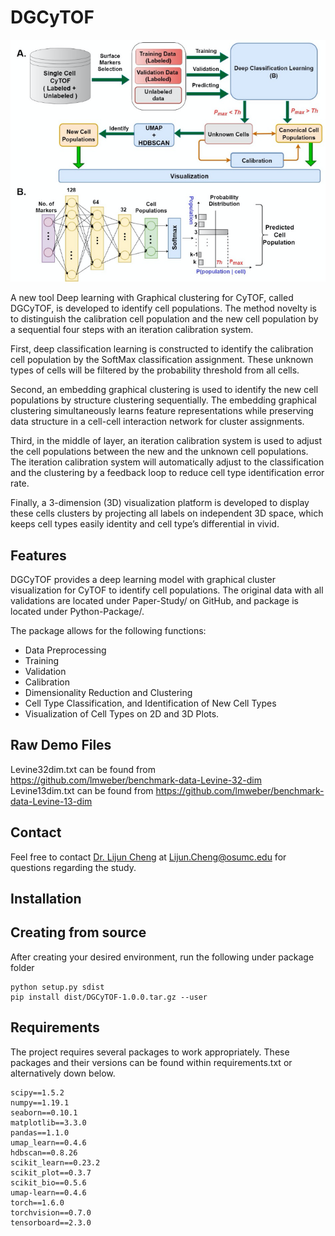 # DGCyTOF

![Framework](./DGCyTOF_Package/docs/DGCyTOF.png)

A new tool Deep learning with Graphical clustering for CyTOF, called DGCyTOF, is developed to identify cell populations. The method novelty is to distinguish the calibration cell population and the new cell population by a sequential four steps with an iteration calibration system. 

First, deep classification learning is constructed to identify the calibration cell population by the SoftMax classification assignment. These unknown types of cells will be filtered by the probability threshold from all cells. 

Second, an embedding graphical clustering is used to identify the new cell populations by structure clustering sequentially. The embedding graphical clustering simultaneously learns feature representations while preserving data structure in a cell-cell interaction network for cluster assignments. 

Third, in the middle of layer, an iteration calibration system is used to adjust the cell populations between the new and the unknown cell populations. The iteration calibration system will automatically adjust to the classification and the clustering by a feedback loop to reduce cell type identification error rate. 

Finally, a 3-dimension (3D) visualization platform is developed to display these cells clusters by projecting all labels on independent 3D space, which keeps cell types easily identity and cell type’s differential in vivid.

## Features

DGCyTOF provides a deep learning model with graphical cluster visualization for CyTOF to identify cell populations.
The original data with all validations are located under Paper-Study/ on GitHub, and package is located under Python-Package/.

The package allows for the following functions:

* Data Preprocessing
* Training
* Validation
* Calibration
* Dimensionality Reduction and Clustering
* Cell Type Classification, and Identification of New Cell Types
* Visualization of Cell Types on 2D and 3D Plots. 

## Raw Demo Files

Levine32dim.txt can be found from https://github.com/lmweber/benchmark-data-Levine-32-dim
Levine13dim.txt can be found from https://github.com/lmweber/benchmark-data-Levine-13-dim

## Contact

Feel free to contact [Dr. Lijun Cheng](https://medicine.osu.edu/find-faculty/non-clinical/biomedical-informatics/lijun-cheng) at Lijun.Cheng@osumc.edu for questions regarding the study. 



## Installation

## Creating from source

After creating your desired environment, run the following under package folder

```
python setup.py sdist
pip install dist/DGCyTOF-1.0.0.tar.gz --user
```

## Requirements

The project requires several packages to work appropriately. These packages and their versions can be found within requirements.txt or alternatively down below.

```
scipy==1.5.2
numpy==1.19.1
seaborn==0.10.1
matplotlib==3.3.0
pandas==1.1.0
umap_learn==0.4.6
hdbscan==0.8.26
scikit_learn==0.23.2
scikit_plot==0.3.7
scikit_bio==0.5.6
umap-learn==0.4.6
torch==1.6.0
torchvision==0.7.0
tensorboard==2.3.0
```